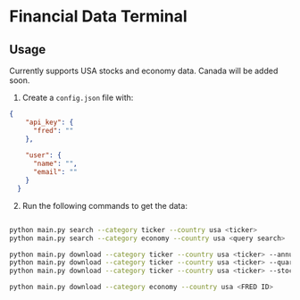 # Financial Data Terminal

## Usage

Currently supports USA stocks and economy data. Canada will be added soon.

1. Create a `config.json` file with:

```json
{
    "api_key": {
      "fred": ""
    },
    
    "user": {
      "name": "",
      "email": ""
    }
  }
```

2. Run the following commands to get the data:

```bash

python main.py search --category ticker --country usa <ticker>
python main.py search --category economy --country usa <query search>

python main.py download --category ticker --country usa <ticker> --annual
python main.py download --category ticker --country usa <ticker> --quarterly
python main.py download --category ticker --country usa <ticker> --stock

python main.py download --category economy --country usa <FRED ID>

```
